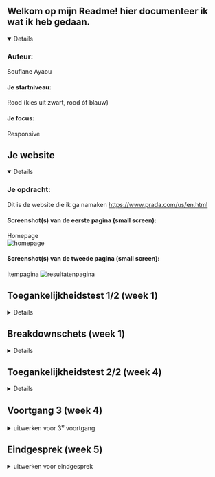 

## Welkom op mijn Readme! hier documenteer ik wat ik heb gedaan.

<details open>

  ### Auteur:
  Soufiane Ayaou 

  #### Je startniveau:
  Rood (kies uit zwart, rood óf blauw)

  #### Je focus:
  Responsive 
 
</details>





## Je website

<details open>

  ### Je opdracht:

  Dit is de website die ik ga namaken
  https://www.prada.com/us/en.html


  #### Screenshot(s) van de eerste pagina (small screen): 
Homepage   
<img src="readme-images/Scherm­afbeelding-homepage.png" width="375px" alt="homepage">

  #### Screenshot(s) van de tweede pagina (small screen):
Itempagina 
  <img src="readme-images/Scherm­afbeelding-itempagina.png" width="375px" alt="resultatenpagina">
 
</details>



## Toegankelijkheidstest 1/2 (week 1)

<details>
Toegankelijk is van belang bij het ontwerpen van een website dat voor iedereen, met een beperking of niet, is bedoeld. 

Met deze toegangkelijkheidstest bekijk ik hoe de Prada website voldoet aan de toegankelijkheid voor alle gebruikers met behulp van een screen reader en beperkingen. 

  ### Bevindingen
  Lijst met je bevindingen die in de test naar voren kwamen:

  bril met vlek:
  - 80% van de scherm is niet te lezen. 
  - inzoomen heeft een beetje nut om wat meer van de scherm te kunnen lezen.
  - enkel het deel van de linker- en rechterkant van het scherm is nog te zien.
  - De afstand tot het scherm bepaald op je het scherm beter ziet of niet.

  bril met kleine gaatjes:
  - scherm is nog prima te lezen.
  - moeilijk het geheel in een keer te zien.
  - moet aandachtig gaan zoeken om te navigeren.
  - moet dichtbij het scherm kijken om het scherp te kunnen zien. 

  screen reader:
  - geen h1 op homepage.
  - de kopjes worden goed voorgelezen
  - de elementen in de navgiatie-balk wordt niet gezien als linkjes, maar als formulierregelaars. Dit geldt ook voor de social media icoontjes. 
  - in de footer staan er ook linkjes, maar deze worden ook niet erkent als linkjes, maar als een kop. 

  ### Screenshots checklist
  <img src="readme-images/" width="375px" alt="screenshot van checklist">
  <img src="readme-images/" width="375px" alt="screenshot van checklist">
  <img src="readme-images/" width="375px" alt="screenshot van checklist">


</details>



## Breakdownschets (week 1)

<details>
  
  Voordat ik begon met het namaken van de site in SVG, heb ik een breakdownschets gemaakt om het opzetten van mijn site voor mezelf gemakkelijker te maken.

  ### Breakdownschets de hele pagina: 
  <img src="readme-images/breakdown-homepage.jpg" width="375px" alt="breakdown van de hele pagina">

  ### Breakdownschets dynamisch deel (bijv menu): 
  <img src="readme-images/breakdown-hamburgermenu.jpg" width="375px" alt="breakdown van een dynamisch deel">

</details>



## Toegankelijkheidstest 2/2 (week 4)

<details>

  ### Bevindingen
  Lijst met mijn bevindingen die in de test naar voren kwamen:

  - screenreader leest nu alle linkes goed.
  - headers leest het goed.
  - alt tekst ben ik bij sommige afbeeldingen vergeten. 

  ### Screenshots checklist
  <img src="readme-images/" width="375px" alt="screenshot van checklist">
  <img src="readme-images/" width="375px" alt="screenshot van checklist">
  <img src="readme-images/" width="375px" alt="screenshot van checklist">
  <img src="readme-images/" width="375px" alt="screenshot van checklist">
  <img src="readme-images/" width="375px" alt="screenshot van checklist">

</details>





## Voortgang 3 (week 4)

<details>
  <summary>uitwerken voor 3<sup>e</sup> voortgang</summary>

  ### Stand van zaken
  Voordat ik aan de herkansing van dit vak ben begonnen had ik al een heel groot deel van de site af.
  Ik moet nog alleen vaststellen wat ik ga toevoegen of bewerken aan de site.


  ### Verslag van meeting
  hier na afloop snel de uitkomsten van de meeting vastleggen


- probeer lementen 1 op 1 na maken
- footer moet meer lijken op de originele
- mappen op github opschonen. oude documenten weghalen.
- animeren sluiten hamburger menu
- elementen in de hamburger van originele ook overnmen
- custom properties kleuren gebruiken in je kleuren.
- readme toevoegen.
- oe ook surface plain--> voor een hoger cijfer

</details>





## Eindgesprek (week 5)

<details>
  <summary>uitwerken voor eindgesprek</summary>

  ### Je uitkomst - karakteristiek screenshots:
  <img src="readme-images/1.2.png" width="375px" alt="schermafbeelding homepage">
  <img src="readme-images/1.3.png" width="375px" alt="schermafbeelding homepage">
  <img src="readme-images/1.2.png" width="375px" alt="schermafbeelding homepage">
  <img src="readme-images/1.3.png" width="375px" alt="schermafbeelding homepage">

  Ik ben blij met de uitkomst. Ik heb veel geleerd, met name met responsive werken en dingen positioneren. Ook ben ik veel beter geworden in het oplossen van problemen binnen mijn code. 


  ### Dit ging goed/Heb ik geleerd: 
  Korte omschrijving met plaatjes

  <img src="readme-images/1.1.png" width="375px" alt="schermafbeelding hamburgermenu open">

  ik heb geleerd hoe ik een hamburgermenu maak. Ik vond het op het begin erg lastig, met name het onderdeel met javascript, maar het is me toch wel gelukt!


<img src="readme-images/grid.png" width="375px" alt="top">

  Verder was met een grid werken voor mij nieuw. Deze functie heeft mij enorm veel geholpen bij het maken van de website. 


  <img src="readme-images/navbar.png" width="375px" alt="top">
  
  Een navbar maken vond ik altijd erg lastig en ik was er altijd erg lang mee bezig en begreep het niet helemaal. Nu ik de opdrachten die ik tijdens de lessen heb gemaakt, begrijp ik het en is het eigen echt makkelijk geworden.

  ### Dit was lastig/Is niet gelukt:

Wat ik erg lastig vond aan het bouwen van mijn site is het werken met javascrip voor de hamburgermenu. Ik vind javascrip echt lastig vanwege de taal waarmee je moet werken (vind ik gewoon lastig te begrijpen. ik heb hulp gevraagd aan docenten, leerlingen en ik heb de lesopdracht van de hamburgermenu ook gemaakt. Dit heeft me toch wel geholpen bij het maken van de hamburgermenu. 

  





## Bronnenlijst

<details open>
  <summary>continu bijhouden terwijl je werkt</summary>

  Nb. Wees specifiek ('css-tricks' als bron is bijv. niet specifiek genoeg). 
  Nb. ChatGpT en andere AI horen er ook bij.
  Nb. Vermeld de bronnen ook in je code.

  1. Bij het maken van de form (email) --> https://www.w3schools.com/howto/tryit.asp?filename=tryhow_css_register_form en https://www.toptal.com/designers/htmlarrows/arrows/ 
  2. Voor de video die automatisch afspeeld en bediend kan worden --> https://www.w3schools.com/tags/att_video_autoplay.asp 
  

</details>
